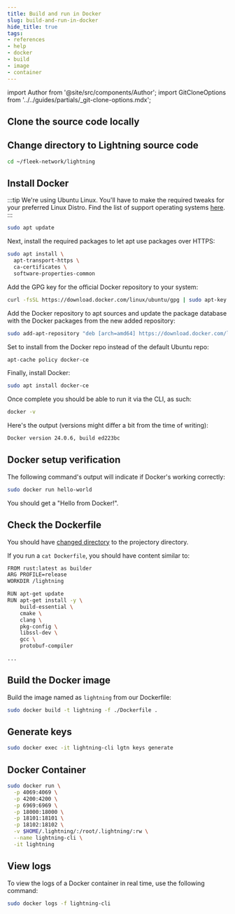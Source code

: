 ```yaml
---
title: Build and run in Docker
slug: build-and-run-in-docker
hide_title: true
tags:
- references
- help
- docker
- build
- image
- container
---
```


import Author from '@site/src/components/Author';
import GitCloneOptions from '../../guides/partials/_git-clone-options.mdx';

## Clone the source code locally

<GitCloneOptions />

## Change directory to Lightning source code

```sh
cd ~/fleek-network/lightning
```

## Install Docker

:::tip
We're using Ubuntu Linux. You'll have to make the required tweaks for your preferred Linux Distro. Find the list of support operating systems [here](/docs/node/requirements#server).
:::

```sh
sudo apt update
```

Next, install the required packages to let apt use packages over HTTPS:

```sh
sudo apt install \
  apt-transport-https \
  ca-certificates \
  software-properties-common
```

Add the GPG key for the official Docker repository to your system:

```sh
curl -fsSL https://download.docker.com/linux/ubuntu/gpg | sudo apt-key add -
```

Add the Docker repository to apt sources and update the package database with the Docker packages from the new added repository:

```sh
sudo add-apt-repository "deb [arch=amd64] https://download.docker.com/linux/ubuntu jammy stable"
```

Set to install from the Docker repo instead of the default Ubuntu repo:

```sh
apt-cache policy docker-ce
```

Finally, install Docker:

```sh
sudo apt install docker-ce
```

Once complete you should be able to run it via the CLI, as such:

```sh
docker -v
```

Here's the output (versions might differ a bit from the time of writing):

```sh
Docker version 24.0.6, build ed223bc
```

## Docker setup verification

The following command's output will indicate if Docker's working correctly:

```sh
sudo docker run hello-world
```

You should get a "Hello from Docker!".

## Check the Dockerfile

You should have [changed directory](#change-directory-to-lightning-source-code) to the projectory directory.

If you run a `cat Dockerfile`, you should have content similar to:

```sh
FROM rust:latest as builder
ARG PROFILE=release
WORKDIR /lightning

RUN apt-get update
RUN apt-get install -y \
    build-essential \
    cmake \
    clang \
    pkg-config \
    libssl-dev \
    gcc \
    protobuf-compiler

...
```

## Build the Docker image

Build the image named as `lightning` from our Dockerfile:

```sh
sudo docker build -t lightning -f ./Dockerfile .
```

## Generate keys

```sh
sudo docker exec -it lightning-cli lgtn keys generate
```

## Docker Container

```sh
sudo docker run \
  -p 4069:4069 \
  -p 4200:4200 \
  -p 6969:6969 \
  -p 18000:18000 \
  -p 18101:18101 \
  -p 18102:18102 \
  -v $HOME/.lightning/:/root/.lightning/:rw \
  --name lightning-cli \
  -it lightning
```

## View logs

To view the logs of a Docker container in real time, use the following command:

```sh
sudo docker logs -f lightning-cli
```

<Author
    name="Helder Oliveira"
    image="https://github.com/heldrida.png"
    title="Software Developer + DX"
    url="https://github.com/heldrida"
/>
